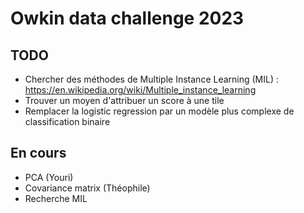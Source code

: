 # Owkin data challenge 2023

## TODO

- Chercher des méthodes de Multiple Instance Learning (MIL) : https://en.wikipedia.org/wiki/Multiple_instance_learning
- Trouver un moyen d'attribuer un score à une tile
- Remplacer la logistic regression par un modèle plus complexe de classification binaire

## En cours

- PCA (Youri)
- Covariance matrix (Théophile)
- Recherche MIL
